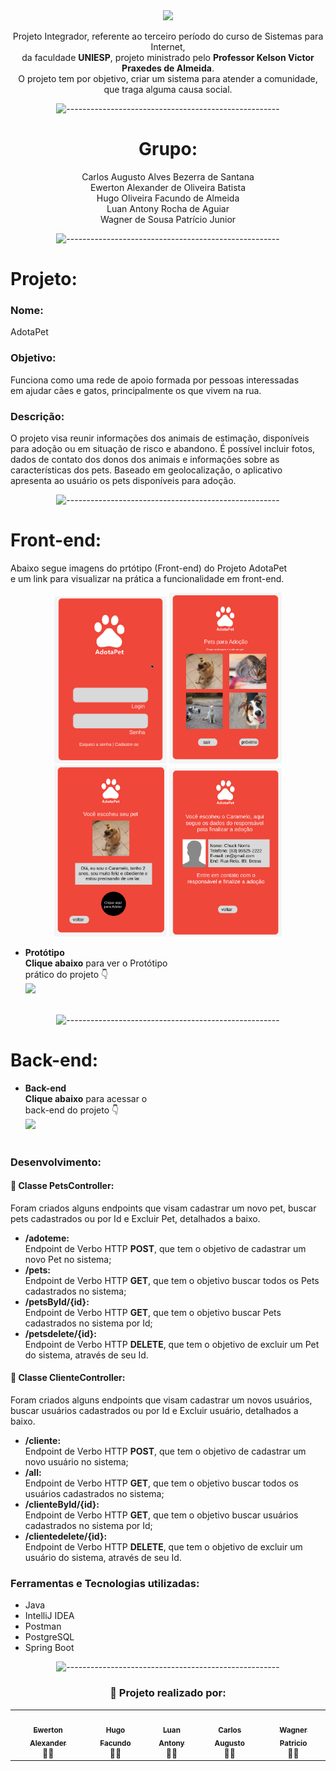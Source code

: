 <div align="center">

<img src="https://play-lh.googleusercontent.com/7hOg_ahIxf6fVS5uFOqb65vuJN5BarfxAb5r6X20z1KevKVPfGXX7GcfwlVrMBETFaTl" width=220>

Projeto Integrador, referente ao terceiro período do curso de Sistemas para Internet,<br>
da faculdade <strong>UNIESP</strong>, projeto ministrado pelo <strong>Professor Kelson Victor Praxedes de Almeida</strong>.<br>
O projeto tem por objetivo, criar um sistema para atender a comunidade, que traga alguma causa social.

![-----------------------------------------------------](
https://raw.githubusercontent.com/andreasbm/readme/master/assets/lines/rainbow.png
)
# Grupo:
Carlos Augusto Alves Bezerra de Santana  
Ewerton Alexander de Oliveira Batista  
Hugo Oliveira Facundo de Almeida<br>
Luan Antony Rocha de Aguiar  
Wagner de Sousa Patrício Junior

![-----------------------------------------------------](
https://raw.githubusercontent.com/andreasbm/readme/master/assets/lines/rainbow.png
)
</div>

# Projeto:

### Nome: 
AdotaPet

### Objetivo:

Funciona como uma rede de apoio formada por pessoas interessadas<br>
em ajudar cães e gatos, principalmente os que vivem na rua.

### Descrição:

O projeto visa reunir informações dos animais de estimação, disponíveis para adoção
ou em situação de risco e abandono.
É possível incluir fotos, dados de contato dos donos dos animais e informações sobre
as características dos pets.
Baseado em geolocalização, o aplicativo apresenta ao usuário os pets disponíveis para
adoção.

<div align="center">
  

![-----------------------------------------------------](
https://raw.githubusercontent.com/andreasbm/readme/master/assets/lines/rainbow.png
)
</div>

# Front-end:

Abaixo segue imagens do prtótipo (Front-end) do Projeto AdotaPet<br>e um link para visualizar na prática a funcionalidade em front-end.

<div align="center">

<img src="https://github.com/Ewertonalex/AdotaPet/blob/main/Front/tela%20login.png" width=180>
<img src="https://github.com/Ewertonalex/AdotaPet/blob/main/Front/2%20Pets%20para%20ado%C3%A7%C3%A3o.png" width=180>
<img src="https://github.com/Ewertonalex/AdotaPet/blob/main/Front/3%20Pet%20escolhido.png" width=180>
<img src="https://github.com/Ewertonalex/AdotaPet/blob/main/Front/responsavel.png" width=180>
  
</div>

* <strong>Protótipo</strong><br><strong>Clique abaixo</strong> para ver o Protótipo<br>prático do projeto 👇 <br>
[<img src="https://play-lh.googleusercontent.com/7hOg_ahIxf6fVS5uFOqb65vuJN5BarfxAb5r6X20z1KevKVPfGXX7GcfwlVrMBETFaTl" width=115><br>](https://www.figma.com/proto/VfJ8FRem49mSlF67TjqzSL/AdotaPet?node-id=1%3A9&scaling=scale-down&page-id=0%3A1&starting-point-node-id=1%3A9)<br>

<div align="center">
  

![-----------------------------------------------------](
https://raw.githubusercontent.com/andreasbm/readme/master/assets/lines/rainbow.png
)
</div>


# Back-end:

* <strong>Back-end</strong><br><strong>Clique abaixo</strong> para acessar o<br>back-end do projeto 👇 <br>
[<img src="https://cdn-icons-png.flaticon.com/512/2166/2166823.png" width=115><br>](https://github.com/Ewertonalex/AdotaPet/tree/main/api)<br>

### Desenvolvimento:

#### 📌 Classe PetsController:

Foram criados alguns endpoints que visam cadastrar um novo pet, buscar pets cadastrados ou por Id e Excluir Pet, detalhados a baixo.

- <strong>/adoteme:</strong><br>
Endpoint de Verbo HTTP <strong>POST</strong>, que tem o objetivo de cadastrar um novo Pet no sistema;
- <strong>/pets:</strong><br>
Endpoint de Verbo HTTP <strong>GET</strong>, que tem o objetivo buscar todos os Pets cadastrados no sistema;
- <strong>/petsById/{id}:</strong><br>
Endpoint de Verbo HTTP <strong>GET</strong>, que tem o objetivo buscar Pets cadastrados no sistema por Id;
- <strong>/petsdelete/{id}:</strong><br>
Endpoint de Verbo HTTP <strong>DELETE</strong>, que tem o objetivo de excluir um Pet do sistema, através de seu Id.

#### 📌 Classe ClienteController:

Foram criados alguns endpoints que visam cadastrar um novos usuários, buscar usuários cadastrados ou por Id e Excluir usuário, detalhados a baixo.

- <strong>/cliente:</strong><br>
Endpoint de Verbo HTTP <strong>POST</strong>, que tem o objetivo de cadastrar um novo usuário no sistema;
- <strong>/all:</strong><br>
Endpoint de Verbo HTTP <strong>GET</strong>, que tem o objetivo buscar todos os usuários cadastrados no sistema;
- <strong>/clienteById/{id}:</strong><br>
Endpoint de Verbo HTTP <strong>GET</strong>, que tem o objetivo buscar usuários cadastrados no sistema por Id;
- <strong>/clientedelete/{id}:</strong><br>
Endpoint de Verbo HTTP <strong>DELETE</strong>, que tem o objetivo de excluir um usuário do sistema, através de seu Id.


### Ferramentas e Tecnologias utilizadas:

- Java
- IntelliJ IDEA
- Postman
- PostgreSQL
- Spring Boot

<div align="center">
  

![-----------------------------------------------------](
https://raw.githubusercontent.com/andreasbm/readme/master/assets/lines/rainbow.png
)
</div>

<div align="center">

### 👏  Projeto realizado por:

<table>
  <tr>
    <td align="center"><a href="https://www.linkedin.com/in/ewerton-alexander-780869232/"><img style="border-radius: 50%;" src="https://media-exp1.licdn.com/dms/image/D4D03AQEfv2gYZbR7rw/profile-displayphoto-shrink_400_400/0/1669287148190?e=1675296000&v=beta&t=boAVRYRWPbQjEg6FpSpv8HUSOHFQQyr1qusm62yaja8" width="100px;" alt=""/><br /><sub><b>Ewerton Alexander</b></sub></a><br />👨‍🚀</a></td>
  
  <td align="center"><a href="https://www.linkedin.com/in/hufacundo/"><img style="border-radius: 50%;" src="https://media-exp1.licdn.com/dms/image/C4D03AQGls4LbeiXaVg/profile-displayphoto-shrink_400_400/0/1637622798594?e=1675296000&v=beta&t=-idslwonbEIwRoR4I8xwIaRZlppoCTLyojR8u9pKPBk" width="100px;" alt=""/><br /><sub><b>Hugo Facundo</b></sub></a><br />👨‍🚀</a></td>

  <td align="center"><a href="https://www.linkedin.com/in/luanantony/"><img style="border-radius: 50%;" src="https://media-exp1.licdn.com/dms/image/C4D03AQFbCw_49MUJ8Q/profile-displayphoto-shrink_400_400/0/1542736109959?e=1675296000&v=beta&t=BENeiwMdamXN9mi5zvwsT6ICIVK5vfcwSF8h_xeSuwc" width="100px;" alt=""/><br /><sub><b>Luan Antony</b></sub></a><br />👨‍🚀</a></td>
  
  <td align="center"><a href="https://www.linkedin.com/in/carlosaugustoabsantana/"><img style="border-radius: 50%;" src="https://media-exp1.licdn.com/dms/image/C4E03AQEEL2TOdCX55w/profile-displayphoto-shrink_400_400/0/1629849966846?e=1675296000&v=beta&t=xTTNR9MhnRp6mPNOvbRp6ScnoO12T3VHJTFzzxKAi70" width="100px;" alt=""/><br /><sub><b>Carlos Augusto</b></sub></a><br />👨‍🚀</a></td>
  
  <td align="center"><a href="https://www.linkedin.com/in/wagner-patricio-7b4743219/"><img style="border-radius: 50%;" src="https://media-exp1.licdn.com/dms/image/C4E03AQEuy2k-ajGG_w/profile-displayphoto-shrink_400_400/0/1653161926881?e=1675296000&v=beta&t=yF2IMvRf9_UWMPrt4oRED4pZI_AEfqcap7DtynYcKyo" width="100px;" alt=""/><br /><sub><b>Wagner Patricio</b></sub></a><br />👨‍🚀</a></td>
        
  </tr>
</table>
</div>

